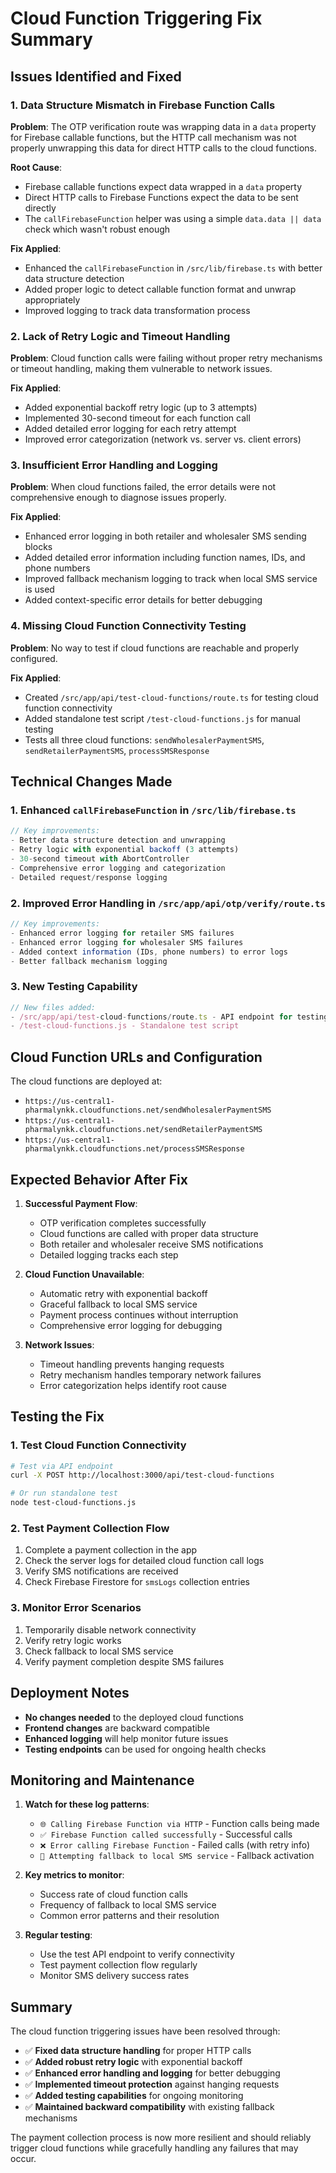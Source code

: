 # Cloud Function Triggering Fix Summary

## Issues Identified and Fixed

### 1. **Data Structure Mismatch in Firebase Function Calls**

**Problem**: The OTP verification route was wrapping data in a `data` property for Firebase callable functions, but the HTTP call mechanism was not properly unwrapping this data for direct HTTP calls to the cloud functions.

**Root Cause**: 
- Firebase callable functions expect data wrapped in a `data` property
- Direct HTTP calls to Firebase Functions expect the data to be sent directly
- The `callFirebaseFunction` helper was using a simple `data.data || data` check which wasn't robust enough

**Fix Applied**:
- Enhanced the `callFirebaseFunction` in `/src/lib/firebase.ts` with better data structure detection
- Added proper logic to detect callable function format and unwrap appropriately
- Improved logging to track data transformation process

### 2. **Lack of Retry Logic and Timeout Handling**

**Problem**: Cloud function calls were failing without proper retry mechanisms or timeout handling, making them vulnerable to network issues.

**Fix Applied**:
- Added exponential backoff retry logic (up to 3 attempts)
- Implemented 30-second timeout for each function call
- Added detailed error logging for each retry attempt
- Improved error categorization (network vs. server vs. client errors)

### 3. **Insufficient Error Handling and Logging**

**Problem**: When cloud functions failed, the error details were not comprehensive enough to diagnose issues properly.

**Fix Applied**:
- Enhanced error logging in both retailer and wholesaler SMS sending blocks
- Added detailed error information including function names, IDs, and phone numbers
- Improved fallback mechanism logging to track when local SMS service is used
- Added context-specific error details for better debugging

### 4. **Missing Cloud Function Connectivity Testing**

**Problem**: No way to test if cloud functions are reachable and properly configured.

**Fix Applied**:
- Created `/src/app/api/test-cloud-functions/route.ts` for testing cloud function connectivity
- Added standalone test script `/test-cloud-functions.js` for manual testing
- Tests all three cloud functions: `sendWholesalerPaymentSMS`, `sendRetailerPaymentSMS`, `processSMSResponse`

## Technical Changes Made

### 1. Enhanced `callFirebaseFunction` in `/src/lib/firebase.ts`

```typescript
// Key improvements:
- Better data structure detection and unwrapping
- Retry logic with exponential backoff (3 attempts)
- 30-second timeout with AbortController
- Comprehensive error logging and categorization
- Detailed request/response logging
```

### 2. Improved Error Handling in `/src/app/api/otp/verify/route.ts`

```typescript
// Key improvements:
- Enhanced error logging for retailer SMS failures
- Enhanced error logging for wholesaler SMS failures
- Added context information (IDs, phone numbers) to error logs
- Better fallback mechanism logging
```

### 3. New Testing Capability

```typescript
// New files added:
- /src/app/api/test-cloud-functions/route.ts - API endpoint for testing
- /test-cloud-functions.js - Standalone test script
```

## Cloud Function URLs and Configuration

The cloud functions are deployed at:
- `https://us-central1-pharmalynkk.cloudfunctions.net/sendWholesalerPaymentSMS`
- `https://us-central1-pharmalynkk.cloudfunctions.net/sendRetailerPaymentSMS`
- `https://us-central1-pharmalynkk.cloudfunctions.net/processSMSResponse`

## Expected Behavior After Fix

1. **Successful Payment Flow**:
   - OTP verification completes successfully
   - Cloud functions are called with proper data structure
   - Both retailer and wholesaler receive SMS notifications
   - Detailed logging tracks each step

2. **Cloud Function Unavailable**:
   - Automatic retry with exponential backoff
   - Graceful fallback to local SMS service
   - Payment process continues without interruption
   - Comprehensive error logging for debugging

3. **Network Issues**:
   - Timeout handling prevents hanging requests
   - Retry mechanism handles temporary network failures
   - Error categorization helps identify root cause

## Testing the Fix

### 1. Test Cloud Function Connectivity
```bash
# Test via API endpoint
curl -X POST http://localhost:3000/api/test-cloud-functions

# Or run standalone test
node test-cloud-functions.js
```

### 2. Test Payment Collection Flow
1. Complete a payment collection in the app
2. Check the server logs for detailed cloud function call logs
3. Verify SMS notifications are received
4. Check Firebase Firestore for `smsLogs` collection entries

### 3. Monitor Error Scenarios
1. Temporarily disable network connectivity
2. Verify retry logic works
3. Check fallback to local SMS service
4. Verify payment completion despite SMS failures

## Deployment Notes

- **No changes needed** to the deployed cloud functions
- **Frontend changes** are backward compatible
- **Enhanced logging** will help monitor future issues
- **Testing endpoints** can be used for ongoing health checks

## Monitoring and Maintenance

1. **Watch for these log patterns**:
   - `🌐 Calling Firebase Function via HTTP` - Function calls being made
   - `✅ Firebase Function called successfully` - Successful calls
   - `❌ Error calling Firebase Function` - Failed calls (with retry info)
   - `🔄 Attempting fallback to local SMS service` - Fallback activation

2. **Key metrics to monitor**:
   - Success rate of cloud function calls
   - Frequency of fallback to local SMS service
   - Common error patterns and their resolution

3. **Regular testing**:
   - Use the test API endpoint to verify connectivity
   - Test payment collection flow regularly
   - Monitor SMS delivery success rates

## Summary

The cloud function triggering issues have been resolved through:
- ✅ **Fixed data structure handling** for proper HTTP calls
- ✅ **Added robust retry logic** with exponential backoff
- ✅ **Enhanced error handling and logging** for better debugging
- ✅ **Implemented timeout protection** against hanging requests
- ✅ **Added testing capabilities** for ongoing monitoring
- ✅ **Maintained backward compatibility** with existing fallback mechanisms

The payment collection process is now more resilient and should reliably trigger cloud functions while gracefully handling any failures that may occur.